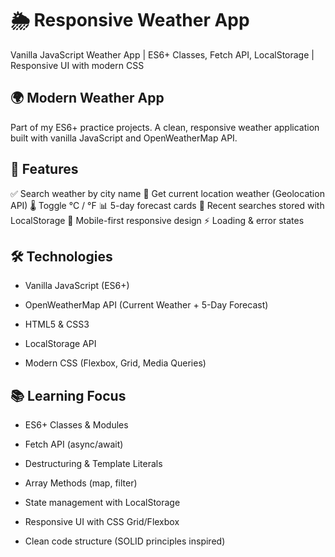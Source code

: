 # 🌦️ Responsive Weather App
Vanilla JavaScript Weather App | ES6+ Classes, Fetch API, LocalStorage | Responsive UI with modern CSS

## 🌍 Modern Weather App

Part of my ES6+ practice projects. A clean, responsive weather application built with vanilla JavaScript and OpenWeatherMap API.

## 🚀 Features

✅ Search weather by city name
📍 Get current location weather (Geolocation API)
🌡️ Toggle °C / °F
📊 5-day forecast cards
💾 Recent searches stored with LocalStorage
📱 Mobile-first responsive design
⚡ Loading & error states

## 🛠️ Technologies

- Vanilla JavaScript (ES6+)

- OpenWeatherMap API (Current Weather + 5-Day Forecast)

- HTML5 & CSS3

- LocalStorage API

- Modern CSS (Flexbox, Grid, Media Queries)

## 📚 Learning Focus

- ES6+ Classes & Modules

- Fetch API (async/await)

- Destructuring & Template Literals

- Array Methods (map, filter)

- State management with LocalStorage

- Responsive UI with CSS Grid/Flexbox

- Clean code structure (SOLID principles inspired)
